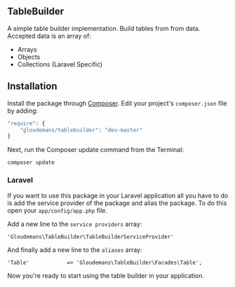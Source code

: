 ## TableBuilder

A simple table builder implementation. Build tables from from data.
Accepted data is an array of:

* Arrays
* Objects
* Collections (Laravel Specific)

## Installation

Install the package through [Composer](http://getcomposer.org/). Edit your project's `composer.json` file by adding:

```php
"require": {
	"gloudemans/tablebuilder": "dev-master"
}
```

Next, run the Composer update command from the Terminal:

    composer update

### Laravel

If you want to use this package in your Laravel application all you have to do is add the service provider of the package and alias the package. To do this open your `app/config/app.php` file.

Add a new line to the `service providers` array:

	'Gloudemans\TableBuilder\TableBuilderServiceProvider'

And finally add a new line to the `aliases` array:

	'Table'            => 'Gloudemans\TableBuilder\Facades\Table',

Now you're ready to start using the table builder in your application.